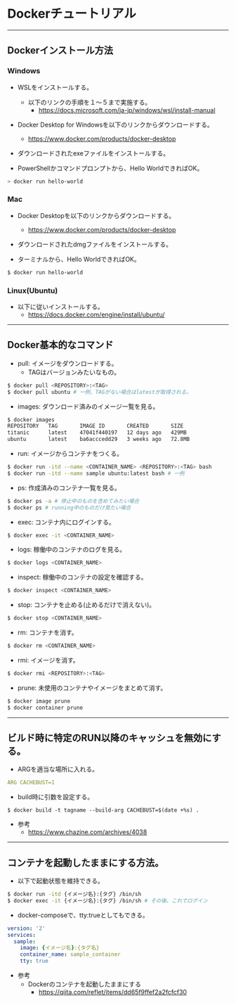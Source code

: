 # Dockerチュートリアル

---
## Dockerインストール方法

### Windows

- WSLをインストールする。
  - 以下のリンクの手順を１～５まで実施する。
    - https://docs.microsoft.com/ja-jp/windows/wsl/install-manual

- Docker Desktop for Windowsを以下のリンクからダウンロードする。
  - https://www.docker.com/products/docker-desktop

- ダウンロードされたexeファイルをインストールする。

- PowerShellかコマンドプロンプトから、Hello WorldできればOK。
```powershell
> docker run hello-world
```

### Mac

- Docker Desktopを以下のリンクからダウンロードする。
  - https://www.docker.com/products/docker-desktop

- ダウンロードされたdmgファイルをインストールする。

- ターミナルから、Hello WorldできればOK。
```sh
$ docker run hello-world
```

### Linux(Ubuntu)

- 以下に従いインストールする。
  - https://docs.docker.com/engine/install/ubuntu/

---
## Docker基本的なコマンド

- pull: イメージをダウンロードする。
  - TAGはバージョンみたいなもの。
```sh
$ docker pull <REPOSITORY>:<TAG>
$ docker pull ubuntu # 一例、TAGがない場合はlatestが取得される。
```

- images: ダウンロード済みのイメージ一覧を見る。
```sh
$ docker images
REPOSITORY   TAG       IMAGE ID       CREATED       SIZE
titanic      latest    47041f440197   12 days ago   429MB
ubuntu       latest    ba6acccedd29   3 weeks ago   72.8MB
```

- run: イメージからコンテナをつくる。
```sh
$ docker run -itd --name <CONTAINER_NAME> <REPOSITORY>:<TAG> bash
$ docker run -itd --name sample ubuntu:latest bash # 一例
```

- ps: 作成済みのコンテナ一覧を見る。
```sh
$ docker ps -a # 停止中のものを含めてみたい場合
$ docker ps # running中のものだけ見たい場合
```

- exec: コンテナ内にログインする。
```sh
$ docker exec -it <CONTAINER_NAME>
```

- logs: 稼働中のコンテナのログを見る。
```sh
$ docker logs <CONTAINER_NAME>
```

- inspect: 稼働中のコンテナの設定を確認する。
```sh
$ docker inspect <CONTAINER_NAME>
```

- stop: コンテナを止める(止めるだけで消えない)。
```sh
$ docker stop <CONTAINER_NAME>
```

- rm: コンテナを消す。
```sh
$ docker rm <CONTAINER_NAME>
```

- rmi: イメージを消す。
```sh
$ docker rmi <REPOSITORY>:<TAG>
```

- prune: 未使用のコンテナやイメージをまとめて消す。
```sh
$ docker image prune
$ docker container prune
```

---
## ビルド時に特定のRUN以降のキャッシュを無効にする。

- ARGを適当な場所に入れる。

```yml
ARG CACHEBUST=1
```

- build時に引数を設定する。
```
$ docker build -t tagname --build-arg CACHEBUST=$(date +%s) .
```

- 参考
  - https://www.chazine.com/archives/4038

---
## コンテナを起動したままにする方法。

- 以下で起動状態を維持できる。
```sh
$ docker run -itd {イメージ名}:{タグ} /bin/sh
$ docker exec -it {イメージ名}:{タグ} /bin/sh # その後、これでログイン
```

- docker-composeで、tty:trueとしてもできる。
```yml
version: '2'
services:
  sample:
    image: {イメージ名}:{タグ名}
    container_name: sample_container
    tty: true
```

- 参考
  - Dockerのコンテナを起動したままにする
    - https://qiita.com/reflet/items/dd65f9ffef2a2fcfcf30